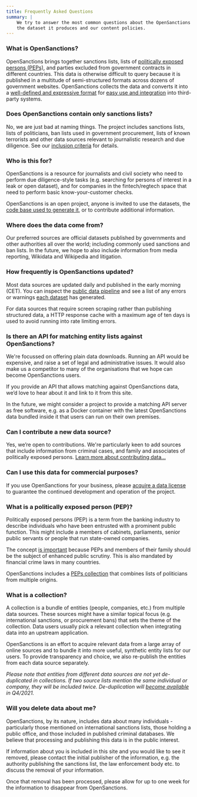 ```yaml
---
title: Frequently Asked Questions
summary: |
    We try to answer the most common questions about the OpenSanctions project,
    the dataset it produces and our content policies.
---
```


### What is OpenSanctions?

OpenSanctions brings together sanctions lists, lists of [politically exposed persons (PEPs)](#peps), and parties excluded from government contracts in different countries. This data is otherwise difficult to query because it is published in a multitude of semi-structured formats across dozens of government websites. OpenSanctions collects the data and converts it into a [well-defined and expressive format](/reference/) for [easy use and integration](/docs/usage/) into third-party systems.


### Does OpenSanctions contain only sanctions lists?

No, we are just bad at naming things. The project includes sanctions lists, lists of politicians, ban lists used in government procurement, lists of known terrorists and other data sources relevant to journalistic research and due diligence. See our [inclusion criteria](/docs/contribute/#criteria) for details.


### Who is this for?

OpenSanctions is a resource for journalists and civil society who need to perform due diligence-style tasks (e.g. searching for persons of interest in a leak or open dataset), and for companies in the fintech/regtech space that need to perform basic know-your-customer checks.

OpenSanctions is an open project, anyone is invited to use the datasets, the [code base used to generate it](https://github.com/pudo/opensanctions), or to contribute additional information.


### Where does the data come from?

Our preferred sources are official datasets published by governments and other authorities all over the world; including commonly used sanctions and ban lists. In the future, we hope to also include information from media reporting, Wikidata and Wikipedia and litigation.


### <a id="updates"></a> How frequently is OpenSanctions updated?

Most data sources are updated daily and published in the early morning (CET). You can inspect the [public data pipeline](https://github.com/pudo/opensanctions/actions/workflows/production.yml) and see a list of any errors or warnings [each dataset](/datasets/) has generated. 

For data sources that require screen scraping rather than publishing structured data, a HTTP response cache with a maximum age of ten days is used to avoid running into rate limiting errors.


### <a id="api"></a> Is there an API for matching entity lists against OpenSanctions?

We're focussed on offering plain data downloads. Running an API would be expensive, and raise a set of legal and administrative issues. It would also make us a competitor to many of the organisations that we hope can become OpenSanctions users.

If you provide an API that allows matching against OpenSanctions data, we’d love to hear about it and link to it from this site.

In the future, we might consider a project to provide a matching API server as free software, e.g. as a Docker container with the latest OpenSanctions data bundled inside it that users can run on their own premises.


### Can I contribute a new data source?

Yes, we’re open to contributions. We're particularly keen to add sources that include information from criminal cases, and family and associates of politically exposed
persons. [Learn more about contributing data...](/docs/contribute/)


### Can I use this data for commercial purposes?

If you use OpenSanctions for your business, please [acquire a data license](/licensing/) to guarantee the continued development and operation of the project.


### <a id="peps"></a> What is a politically exposed person (PEP)?

Politically exposed persons (PEP) is a term from the banking industry to describe individuals
who have been entrusted with a prominent public function. This might include a members of
cabinets, parliaments, senior public servants or people that run state-owned companies.

The concept [is important](https://www.fatf-gafi.org/media/fatf/documents/recommendations/guidance-pep-rec12-22.pdf) because PEPs and members of their family should be the subject of enhanced public scrutiny. This is also mandated by financial crime laws in many countries.

OpenSanctions includes a [PEPs collection](/datasets/peps/) that combines lists of
politicians from multiple origins.

### <a id="collections"></a> What is a collection?

A collection is a bundle of entities (people, companies, etc.) from multiple data sources. These sources might have a similar topical focus (e.g. international sanctions, or procurement bans) that sets the theme of the collection. Data users usually pick a relevant collection when integrating data into an upstream application.

OpenSanctions is an effort to acquire relevant data from a large array of online sources and to bundle it into more useful, synthetic entity lists for our users. To provide transparency and choice, we also re-publish the entities from each data source separately.

*Please note that entities from different data sources are not yet de-duplicated in collections. If two source lists mention the same individual or company, they will be included twice. De-duplication will [become available](https://github.com/pudo/opensanctions/issues/86) in Q4/2021.*

### Will you delete data about me?

OpenSanctions, by its nature, includes data about many individuals - particularly those mentioned on international sanctions lists, those holding a public office, and those included in published criminal databases. We believe that processing and publishing this data is in
the public interest.

If information about you is included in this site and you would like to see it removed, please contact the initial publisher of the information, e.g. the authority publishing the sanctions list, the law enforcement body etc. to discuss the removal of your information. 

Once that removal has been processed, please allow for up to one week for the information to disappear from OpenSanctions.
